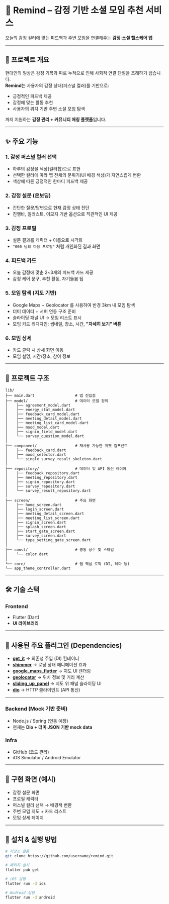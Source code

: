 # 🌱 Remind – 감정 기반 소셜 모임 추천 서비스

오늘의 감정 컬러에 맞는 피드백과 주변 모임을 연결해주는 **감정·소셜 헬스케어 앱**

---

## 📌 프로젝트 개요
현대인의 일상은 감정 기복과 피로 누적으로 인해 사회적 연결 단절을 초래하기 쉽습니다.  
**Remind**는 사용자의 감정 상태(퍼스널 컬러)를 기반으로:

- 긍정적인 피드백 제공  
- 감정에 맞는 활동 추천  
- 사용자의 위치 기반 주변 소셜 모임 탐색  

까지 지원하는 **감정 관리 + 커뮤니티 매칭 플랫폼**입니다.
 
---

## ✨ 주요 기능

### 1. 감정 퍼스널 컬러 선택
- 하루의 감정을 색상(컬러칩)으로 표현  
- 선택한 컬러에 따라 앱 전체의 분위기(UI 배경 색상)가 자연스럽게 변환  
- 색상에 따른 긍정적인 한마디 피드백 제공  

### 2. 감정 설문 (온보딩)
- 간단한 질문/답변으로 현재 감정 상태 진단  
- 진행바, 일러스트, 이모지 기반 옵션으로 직관적인 UI 제공  

### 3. 감정 프로필
- 설문 결과를 캐릭터 + 이름으로 시각화  
- `"000 님의 마음 프로필"` 처럼 개인화된 결과 화면  

### 4. 피드백 카드
- 오늘 감정에 맞춘 2~3개의 피드백 카드 제공  
- 감정 케어 문구, 추천 활동, 자기돌봄 팁  

### 5. 모임 탐색 (지도 기반)
- Google Maps + Geolocator 를 사용하여 반경 3km 내 모임 탐색  
- 더미 데이터 + 서버 연동 구조 준비  
- 슬라이딩 패널 UI → 모임 리스트 표시  
- 모임 카드 리디자인: 썸네일, 장소, 시간, **"자세히 보기" 버튼**  

### 6. 모임 상세
- 카드 클릭 시 상세 화면 이동  
- 모임 설명, 시간/장소, 참여 정보  

---
## 📂 프로젝트 구조
```
lib/
├── main.dart                  # 앱 진입점
├── model/                     # 데이터 모델 정의
│    ├── agreement_model.dart
│    ├── energy_stat_model.dart
│    ├── feedback_card_model.dart
│    ├── meeting_detail_model.dart
│    ├── meeting_list_card_model.dart
│    ├── mood_model.dart
│    ├── signin_field_model.dart
│    └── survey_question_model.dart
│
├── component/                 # 재사용 가능한 위젯 컴포넌트
│    ├── feedback_card.dart
│    ├── mood_selector.dart
│    └── single_survey_result_skeleton.dart
│
├── repository/                # 데이터 및 API 통신 레이어
│    ├── feedback_repository.dart
│    ├── meeting_repository.dart
│    ├── signin_repository.dart
│    ├── survey_repository.dart
│    └── survey_result_repository.dart
│
├── screen/                    # 주요 화면
│    ├── home_screen.dart
│    ├── login_screen.dart
│    ├── meeting_detail_screen.dart
│    ├── meeting_list_screen.dart
│    ├── signin_screen.dart
│    ├── splash_screen.dart
│    ├── start_gate_screen.dart
│    ├── survey_screen.dart
│    └── type_setting_gate_screen.dart
│
├── const/                     # 공통 상수 및 스타일
│    └── color.dart
│
└── core/                      # 앱 핵심 로직 (DI, 테마 등)
└── app_theme_controller.dart
```
---
## 🛠️ 기술 스택

### Frontend
- Flutter (Dart)  
- **UI 라이브러리**  
---

## 🔌 사용된 주요 플러그인 (Dependencies)

- **[get_it](https://pub.dev/packages/get_it)** → 의존성 주입 (DI) 컨테이너  
- **[shimmer](https://pub.dev/packages/shimmer)** → 로딩 상태 애니메이션 효과  
- **[google_maps_flutter](https://pub.dev/packages/google_maps_flutter)** → 지도 UI 렌더링  
- **[geolocator](https://pub.dev/packages/geolocator)** → 위치 정보 및 거리 계산  
- **[sliding_up_panel](https://pub.dev/packages/sliding_up_panel)** → 지도 위 패널 슬라이딩 UI  
- **[dio](https://pub.dev/packages/dio)** → HTTP 클라이언트 (API 통신)  

---
### Backend (Mock 기반 준비)
- Node.js / Spring (연동 예정)  
- 현재는 **Dio + 더미 JSON 기반 mock data**  

### Infra
- GitHub (코드 관리)  
- iOS Simulator / Android Emulator  

---

## 📱 구현 화면 (예시)
- 감정 설문 화면  
- 프로필 캐릭터  
- 퍼스널 컬러 선택 → 배경색 변환  
- 주변 모임 지도 + 카드 리스트  
- 모임 상세 페이지  



---

## 🚀 설치 & 실행 방법

```bash
# 저장소 클론
git clone https://github.com/username/remind.git

# 패키지 설치
flutter pub get

# iOS 실행
flutter run -d ios

# Android 실행
flutter run -d android
